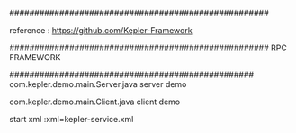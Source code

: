 
####################################################

reference :     https://github.com/Kepler-Framework


####################################################
RPC FRAMEWORK






#################################################
 com.kepler.demo.main.Server.java  server demo 
 
 com.kepler.demo.main.Client.java  client demo
 
 start xml :xml=kepler-service.xml
 
